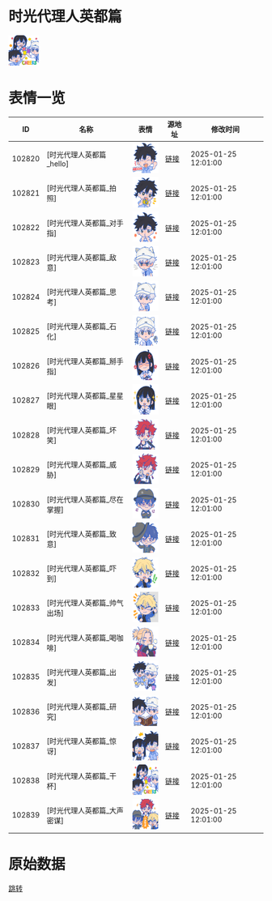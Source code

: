 # 时光代理人英都篇

<img src="./cover.png" height="60" alt="cover" />

# 表情一览

|ID|名称|表情|源地址|修改时间|
|----|----|----|----|----|
|102820|[时光代理人英都篇_hello]|<img src="./pic/102820_%5B时光代理人英都篇_hello%5D.png" height="60" alt="hello"/>|[链接](https://i0.hdslb.com/bfs/garb/d4762386b20d0f3ccd047415a45415d22250432f.png)|2025-01-25 12:01:00|
|102821|[时光代理人英都篇_拍照]|<img src="./pic/102821_%5B时光代理人英都篇_拍照%5D.png" height="60" alt="拍照"/>|[链接](https://i0.hdslb.com/bfs/garb/790fdfb342583e6a99956a513e62ecce648bc15f.png)|2025-01-25 12:01:00|
|102822|[时光代理人英都篇_对手指]|<img src="./pic/102822_%5B时光代理人英都篇_对手指%5D.png" height="60" alt="对手指"/>|[链接](https://i0.hdslb.com/bfs/garb/0fe4d4599de203751796ca536e01986eb20e81fd.png)|2025-01-25 12:01:00|
|102823|[时光代理人英都篇_敌意]|<img src="./pic/102823_%5B时光代理人英都篇_敌意%5D.png" height="60" alt="敌意"/>|[链接](https://i0.hdslb.com/bfs/garb/d169a91665d1aaa98b567111931d2eac466d6c19.png)|2025-01-25 12:01:00|
|102824|[时光代理人英都篇_思考]|<img src="./pic/102824_%5B时光代理人英都篇_思考%5D.png" height="60" alt="思考"/>|[链接](https://i0.hdslb.com/bfs/garb/47e1b58d685ef76751b0daedbb564d082bfeb139.png)|2025-01-25 12:01:00|
|102825|[时光代理人英都篇_石化]|<img src="./pic/102825_%5B时光代理人英都篇_石化%5D.png" height="60" alt="石化"/>|[链接](https://i0.hdslb.com/bfs/garb/23e7a2893db7161e9f688fb78d36b93db1f38cb6.png)|2025-01-25 12:01:00|
|102826|[时光代理人英都篇_掰手指]|<img src="./pic/102826_%5B时光代理人英都篇_掰手指%5D.png" height="60" alt="掰手指"/>|[链接](https://i0.hdslb.com/bfs/garb/a3888a3e50c2850f54031172c8cd656cd68b47ed.png)|2025-01-25 12:01:00|
|102827|[时光代理人英都篇_星星眼]|<img src="./pic/102827_%5B时光代理人英都篇_星星眼%5D.png" height="60" alt="星星眼"/>|[链接](https://i0.hdslb.com/bfs/garb/65434fd82f8aa042f1aad9dc657abe926068e501.png)|2025-01-25 12:01:00|
|102828|[时光代理人英都篇_坏笑]|<img src="./pic/102828_%5B时光代理人英都篇_坏笑%5D.png" height="60" alt="坏笑"/>|[链接](https://i0.hdslb.com/bfs/garb/9cd690641170693ed7926955c9e853eb5a31d8c4.png)|2025-01-25 12:01:00|
|102829|[时光代理人英都篇_威胁]|<img src="./pic/102829_%5B时光代理人英都篇_威胁%5D.png" height="60" alt="威胁"/>|[链接](https://i0.hdslb.com/bfs/garb/4c9c8f85f54599ebd6ca2dad3d436507faa8345a.png)|2025-01-25 12:01:00|
|102830|[时光代理人英都篇_尽在掌握]|<img src="./pic/102830_%5B时光代理人英都篇_尽在掌握%5D.png" height="60" alt="尽在掌握"/>|[链接](https://i0.hdslb.com/bfs/garb/e99dd48f7628bccdb79cb902e3e63fbba29d4896.png)|2025-01-25 12:01:00|
|102831|[时光代理人英都篇_致意]|<img src="./pic/102831_%5B时光代理人英都篇_致意%5D.png" height="60" alt="致意"/>|[链接](https://i0.hdslb.com/bfs/garb/bc5b6ab42f2182256bb4dde74f639db032c5800f.png)|2025-01-25 12:01:00|
|102832|[时光代理人英都篇_吓到]|<img src="./pic/102832_%5B时光代理人英都篇_吓到%5D.png" height="60" alt="吓到"/>|[链接](https://i0.hdslb.com/bfs/garb/65fca5d4ee7a9ee072fc419473baca922f35348f.png)|2025-01-25 12:01:00|
|102833|[时光代理人英都篇_帅气出场]|<img src="./pic/102833_%5B时光代理人英都篇_帅气出场%5D.png" height="60" alt="帅气出场"/>|[链接](https://i0.hdslb.com/bfs/garb/681d10df5daba4ed7be20026e140639605d6ed27.png)|2025-01-25 12:01:00|
|102834|[时光代理人英都篇_喝咖啡]|<img src="./pic/102834_%5B时光代理人英都篇_喝咖啡%5D.png" height="60" alt="喝咖啡"/>|[链接](https://i0.hdslb.com/bfs/garb/4c17aeb6edeedbd2c27a754d3f06404ee736af84.png)|2025-01-25 12:01:00|
|102835|[时光代理人英都篇_出发]|<img src="./pic/102835_%5B时光代理人英都篇_出发%5D.png" height="60" alt="出发"/>|[链接](https://i0.hdslb.com/bfs/garb/b4b285cd5217e465113bb685a4f4e46b4e288eda.png)|2025-01-25 12:01:00|
|102836|[时光代理人英都篇_研究]|<img src="./pic/102836_%5B时光代理人英都篇_研究%5D.png" height="60" alt="研究"/>|[链接](https://i0.hdslb.com/bfs/garb/36759ff228493e9e6627260b7861633d34647af0.png)|2025-01-25 12:01:00|
|102837|[时光代理人英都篇_惊讶]|<img src="./pic/102837_%5B时光代理人英都篇_惊讶%5D.png" height="60" alt="惊讶"/>|[链接](https://i0.hdslb.com/bfs/garb/bdf9cb2c579f00e5f080c6984a99f65c06fb5414.png)|2025-01-25 12:01:00|
|102838|[时光代理人英都篇_干杯]|<img src="./pic/102838_%5B时光代理人英都篇_干杯%5D.png" height="60" alt="干杯"/>|[链接](https://i0.hdslb.com/bfs/garb/915a09a41d3dad4740e4193550cd5f98ae144ecc.png)|2025-01-25 12:01:00|
|102839|[时光代理人英都篇_大声密谋]|<img src="./pic/102839_%5B时光代理人英都篇_大声密谋%5D.png" height="60" alt="大声密谋"/>|[链接](https://i0.hdslb.com/bfs/garb/52cd7a683096b1ec8156d95285a0c967fa992e84.png)|2025-01-25 12:01:00|

# 原始数据

[跳转](./raw.json)


